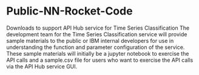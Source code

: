 # Public-NN-Rocket-Code
Downloads to support API Hub service for Time Series Classification
The development team for the Time Series Classification service will provide sample materials to the public or IBM internal developers for use in understanding the function and parameter configuration of the service. These sample materials will initially be a jupyter notebook to exercise the API calls and a sample.csv file for users who want to exercise the API calls via the API Hub service GUI.

